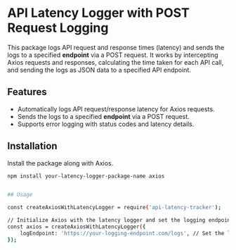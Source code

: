 # API Latency Logger with POST Request Logging

This package logs API request and response times (latency) and sends the logs to a specified **endpoint** via a POST request. It works by intercepting Axios requests and responses, calculating the time taken for each API call, and sending the logs as JSON data to a specified API endpoint.

## Features

- Automatically logs API request/response latency for Axios requests.
- Sends the logs to a specified **endpoint** via a POST request.
- Supports error logging with status codes and latency details.

## Installation

Install the package along with Axios.

```bash
npm install your-latency-logger-package-name axios


## Usage

const createAxiosWithLatencyLogger = require('api-latency-tracker');

// Initialize Axios with the latency logger and set the logging endpoint
const axios = createAxiosWithLatencyLogger({
    logEndpoint: 'https://your-logging-endpoint.com/logs', // Set the log endpoint where logs will be sent
});
